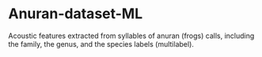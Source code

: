 # Anuran-dataset-ML
Acoustic features extracted from syllables of anuran (frogs) calls, including the family, the genus, and the species labels (multilabel).
